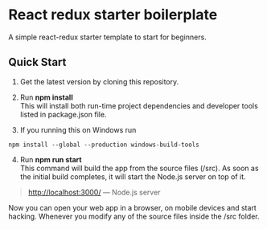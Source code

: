 # React redux starter boilerplate
A simple react-redux starter template to start for beginners.

## Quick Start
1. Get the latest version by cloning this repository.

2. Run **npm install** <br>
This will install both run-time project dependencies and developer tools listed in package.json file. <br>

3. If you running this on Windows run 
```
npm install --global --production windows-build-tools
```

4. Run **npm run start** <br>
This command will build the app from the source files (/src). As soon as the initial build completes, it will start the Node.js server on top of it.

> [http://localhost:3000/](http://localhost:3000/) — Node.js server <br>

Now you can open your web app in a browser, on mobile devices and start hacking. Whenever you modify any of the source files inside the /src folder.
